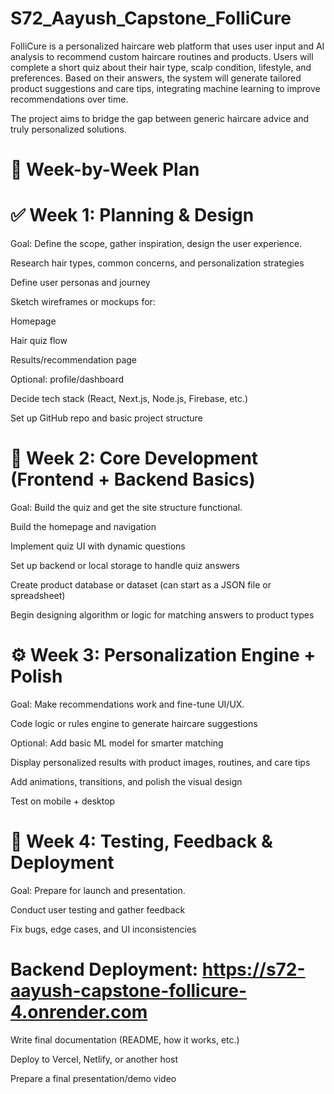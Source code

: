 # S72_Aayush_Capstone_FolliCure
FolliCure is a personalized haircare web platform that uses user input and AI analysis to recommend custom haircare routines and products. Users will complete a short quiz about their hair type, scalp condition, lifestyle, and preferences. Based on their answers, the system will generate tailored product suggestions and care tips, integrating machine learning to improve recommendations over time.

The project aims to bridge the gap between generic haircare advice and truly personalized solutions.

# 📅 Week-by-Week Plan

# ✅ Week 1: Planning & Design

Goal: Define the scope, gather inspiration, design the user experience.

Research hair types, common concerns, and personalization strategies

Define user personas and journey

Sketch wireframes or mockups for:

Homepage

Hair quiz flow

Results/recommendation page

Optional: profile/dashboard

Decide tech stack (React, Next.js, Node.js, Firebase, etc.)

Set up GitHub repo and basic project structure

# 🧱 Week 2: Core Development (Frontend + Backend Basics)

Goal: Build the quiz and get the site structure functional.

Build the homepage and navigation

Implement quiz UI with dynamic questions

Set up backend or local storage to handle quiz answers

Create product database or dataset (can start as a JSON file or spreadsheet)

Begin designing algorithm or logic for matching answers to product types

# ⚙️ Week 3: Personalization Engine + Polish
Goal: Make recommendations work and fine-tune UI/UX.

Code logic or rules engine to generate haircare suggestions

Optional: Add basic ML model for smarter matching

Display personalized results with product images, routines, and care tips

Add animations, transitions, and polish the visual design

Test on mobile + desktop

# 🚀 Week 4: Testing, Feedback & Deployment
Goal: Prepare for launch and presentation.

Conduct user testing and gather feedback

Fix bugs, edge cases, and UI inconsistencies

# Backend Deployment: https://s72-aayush-capstone-follicure-4.onrender.com




Write final documentation (README, how it works, etc.)

Deploy to Vercel, Netlify, or another host

Prepare a final presentation/demo video
